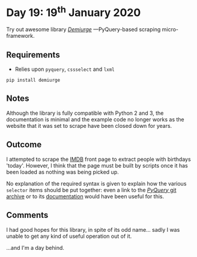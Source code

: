 # Day 19: 19<sup>th</sup> January 2020
Try out awesome library [_Demiurge_](https://github.com/matiasb/demiurge) 
—PyQuery-based scraping micro-framework.

## Requirements
- Relies upon `pyquery`, `cssselect` and `lxml`

`pip install demiurge`

## Notes
Although the library is fully compatible with Python 2 and 3, the documentation
is minimal and the example code no longer works as the website that it was set
to scrape have been closed down for years.

## Outcome
I attempted to scrape the [IMDB](https://www.imdb.com/) front page to extract
people with birthdays 'today'.  However, I think that the page must be built by
scripts once it has been loaded as nothing was being picked up.

No explanation of the required syntax is given to explain how the various 
`selector` items should be put together: even a link to the 
[_PyQuery_ git archive](https://github.com/gawel/pyquery/) or to its
[documentation](https://pyquery.readthedocs.io/en/latest/) would have
been useful for this. 

## Comments
I had good hopes for this library, in spite of its odd name… sadly I was unable
to get any kind of useful operation out of it.

…and I'm a day behind.
